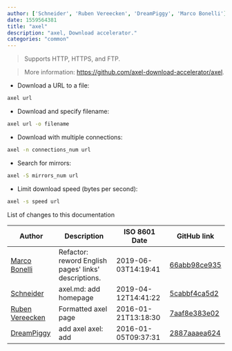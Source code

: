 ```yaml
---
author: ['Schneider', 'Ruben Vereecken', 'DreamPiggy', 'Marco Bonelli']
date: 1559564381
title: "axel"
description: "axel, Download accelerator."
categories: "common"
---
```

> Supports HTTP, HTTPS, and FTP.

> More information: <https://github.com/axel-download-accelerator/axel>.

- Download a URL to a file:

```bash
axel url
```

- Download and specify filename:

```bash
axel url -o filename
```

- Download with multiple connections:

```bash
axel -n connections_num url
```

- Search for mirrors:

```bash
axel -S mirrors_num url
```

- Limit download speed (bytes per second):

```bash
axel -s speed url
```
List of changes to this documentation


Author | Description | ISO 8601 Date | GitHub link
------|-----|-----|-----
[Marco Bonelli](mailto:marco@mebeim.net) | Refactor: reword English pages' links' descriptions. | 2019-06-03T14:19:41 | [66abb98ce935](https://github.com/tldr-pages/tldr/commit/66abb98ce935c0f4516bf30c4d6da72180d5a3ab)
[Schneider](mailto:lucas.schneider@sap.com) | axel.md: add homepage | 2019-04-12T14:41:22 | [5cabbf4ca5d2](https://github.com/tldr-pages/tldr/commit/5cabbf4ca5d2cf649637214821696fcfd80610de)
[Ruben Vereecken](mailto:rubenvereecken@gmail.com) | Formatted axel page | 2016-01-21T13:18:30 | [7aaf8e383e02](https://github.com/tldr-pages/tldr/commit/7aaf8e383e02d8e6aa7941c8f8df635d43004dc8)
[DreamPiggy](mailto:lizhuoli1126@126.com) | add axel axel: add | 2016-01-05T09:37:31 | [2887aaaea624](https://github.com/tldr-pages/tldr/commit/2887aaaea6249f26934735b65df607d03a36d6a3)


